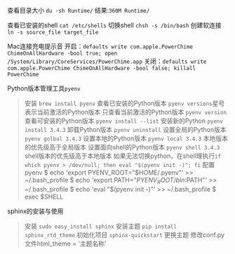 查看目录大小  `du -sh Runtime/` 结果:`360M Runtime/`

查看已安装的shell `cat /etc/shells`
切换shell `chsh -s /bin/bash`
创建软连接 `ln -s source_file target_file`

Mac连接充电提示音
开启：`defaults write com.apple.PowerChime ChimeOnAllHardware -bool true; open /System/Library/CoreServices/PowerChime.app`
关闭：`defaults write com.apple.PowerChime ChimeOnAllHardware -bool false; killall PowerChime`


Python版本管理工具`pyenv`
> 安装 `brew install pyenv`
> 查看已安装的Python版本 `pyenv versions`星号表示当前激活的Python版本
> 只查看当前激活的Python版本 `pyenv version`
> 查看可安装的Python版本 `pyenv install --list`
> 安装新的Python `pyenv install 3.4.3`
> 卸载Python版本 `pyenv uninstall`
> 设置全局的Python版本 `pyenv golbal 3.4.3`
> 设置本地的Python版本 `pyenv local 3.4.3` 本地版本的优先级高于全局版本
> 设置面向shell的Python版本 `pyenv shell 3.4.3` shell版本的优先级高于本地版本
> 如果无法切换python，在shell理执行`if which pyenv > /dev/null; then eval "$(pyenv init -)"; fi`
> 配置pyenv
$ echo 'export PYENV_ROOT="$HOME/.pyenv"' >> ~/.bash_profile
$ echo 'export PATH="$PYENV_ROOT/bin:$PATH"' >> ~/.bash_profile
$ echo 'eval "$(pyenv init -)"' >> ~/.bash_profile
$ exec $SHELL

sphinx的安装与使用
> 安装 `sudo easy_install sphinx`
> 安装主题 `pip install sphinx_rtd_theme`
> 初始化项目 `sphinx-quickstart`
> 更换主题 修改conf.py文件html_theme = '主题名称'
